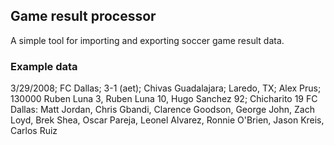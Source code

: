## Game result processor

A simple tool for importing and exporting soccer game result data.

### Example data

3/29/2008; FC Dallas; 3-1 (aet); Chivas Guadalajara; Laredo, TX; Alex Prus; 130000
Ruben Luna 3, Ruben Luna 10, Hugo Sanchez 92; Chicharito 19
FC Dallas: Matt Jordan, Chris Gbandi, Clarence Goodson, George John, Zach Loyd, Brek Shea, Oscar Pareja, Leonel Alvarez, Ronnie O'Brien, Jason Kreis, Carlos Ruiz
